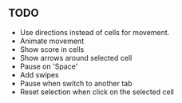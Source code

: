 TODO
----

* Use directions instead of cells for movement.
* Animate movement
* Show score in cells
* Show arrows around selected cell
* Pause on 'Space'
* Add swipes
* Pause when switch to another tab
* Reset selection when click on the selected cell
